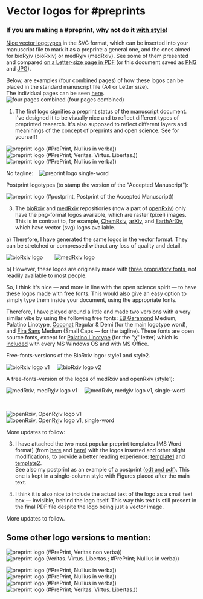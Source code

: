 # Vector logos for #preprints

### If you are making a #preprint, why not do it [with style](https://www.youtube.com/watch?v=tEFlrd4buE4&t=414s)!

[Nice vector logotypes](/preprint_logos/svg_files) in the SVG format, which can be inserted into your manuscript file to mark it as a preprint: a general one, and the ones aimed for bioRχiv (bioRxiv) or medRχiv (medRxiv). See some of them presented and compared [on a Letter-size page in PDF](/preprint_logos/preprint_logos_presented.pdf) (or this document saved as [PNG](/preprint_logos/preprint_logos_presented.png) and [JPG](/preprint_logos/preprint_logos_presented.jpg)).

Below, are examples (four combined pages) of how these logos can be placed in the standard manuscript file (A4 or Letter size).<br> 
The individual pages can be seen [here](/preprint_logos/page_examples/).
![four pages combined (four pages combined)](/preprint_logos/page_examples/pages-4-combined.png)

1) The first logo signifies a preprint status of the manuscript document. I've designed it to be visually nice and to reflect different types of preprinted research. It's also supposed to reflect different layers and meaninings of the concept of preprints and open science.
See for yourself!

![preprint logo (#PrePrint, Nullius in verba))](/preprint_logos/svg_files/preprint_logo_full_v1.svg) &nbsp;&nbsp;&nbsp;&nbsp;&nbsp;&nbsp; 
![preprint logo (#PrePrint; Veritas. Virtus. Libertas.))](/preprint_logos/svg_files/preprint_logo_full_v2.svg) &nbsp;&nbsp;
![preprint logo (#PrePrint, Nullius in verba))](/preprint_logos/svg_files/preprint_logo_full_v4c.svg)

No tagline: &nbsp;&nbsp;
![preprint logo single-word](/preprint_logos/svg_files/preprint_logo_single-word_v1.svg)

Postprint logotypes (to stamp the version of the "Accepted Manuscript"):

![preprint logo (#postprint, Postprint of the Accepted Manuscript))](/preprint_logos/svg_files/postprint_v1b.svg) &nbsp;&nbsp;

3) The [bioRxiv](https://www.biorxiv.org/) and [medRxiv](https://www.medrxiv.org/) repositiories (now a part of [openRxiv](https://www.cshl.edu/the-natural-evolution-of-biorxiv-and-medrxiv/)) only have the png-format logos available, which are raster (pixel) images. This is in contrast to, for example, [ChemRxiv](https://chemrxiv.org/engage/chemrxiv/public-dashboard), [arXiv](https://arxiv.org/), and [EarthArXiv](https://eartharxiv.github.io/resources.html), which have vector (svg) logos available.

a) Therefore, I have generated the same logos in the vector format. They can be stretched or compressed without any loss of quality and detail.

![bioRxiv logo](/preprint_logos/svg_files/bioRxiv_logo_full.svg) &nbsp;&nbsp;&nbsp;&nbsp;&nbsp;&nbsp; ![medRxiv logo](/preprint_logos/svg_files/medRxiv_logo_full.svg)

b) However, these logos are originally made with [three propriatory fonts](http://disq.us/p/32uc0ua), not readily available to most people. 

So, I think it's nice — and more in line with the open science spirit — to have these logos made with free fonts. This would also give an easy option to simply type them inside your document, using the appropriate fonts.

Therefore, I have played around a little and made two versions with a very similar vibe by using the following free fonts: [EB Garamond](http://www.georgduffner.at/ebgaramond/) Medium, Palatino Linotype, [Coconat](https://www.collletttivo.it/typefaces/coconat) Regular & Demi (for the main logotype word), and [Fira Sans](https://fonts.google.com/specimen/Fira+Sans) Medium (Small Caps — for the tagline). These fonts are open source fonts, except for [Palatino Linotype](https://learn.microsoft.com/en-us/typography/font-list/palatino-linotype) (for the "χ" letter) which is [included](https://learn.microsoft.com/en-us/typography/font-list/palatino-linotype) with every MS Windows OS and with MS Office.

Free-fonts-versions of the BioRxiv logo: style1 and style2.

![bioRxiv logo v1](/preprint_logos/svg_files/bioRxiv_logo_full_free-fonts-version_style1.svg) &nbsp;&nbsp;&nbsp; ![bioRxiv logo v2](/preprint_logos/svg_files/bioRxiv_logo_full_free-fonts-version_style2.svg) 

A free-fonts-version of the logos of medRxiv and openRxiv (style1):

![medRxiv, medRχiv logo v1](/preprint_logos/svg_files/medRxiv_logo_full_free-fonts-version_style1.svg) &nbsp;&nbsp;&nbsp; ![medRxiv, medχiv logo v1, single-word](/preprint_logos/svg_files/medRxiv_logo_name-only_free-fonts-version_style1.svg)

<br>

![openRxiv, OpenRχiv logo v1](/preprint_logos/svg_files/openRxiv_logo_full_free-fonts-version_style1.svg) &nbsp;&nbsp;&nbsp; ![openRxiv, OpenRχiv logo v1, single-word](/preprint_logos/svg_files/openRxiv_logo_name-only_free-fonts-version_style1.svg)

More updates to follow:

3) I have attached the two most popular preprint templates [MS Word format] (from [here](https://github.com/finkelsteinlab/BioRxiv-Template) and [here](https://github.com/chrelli/bioRxiv-word-template)) with the logos inserted and other slight modifications, to provide a better reading experience: [template1](/preprint_logos/preprint_BioRxiv_Template_MS-Word_Finkelstein_ver-mv1.docx) and [template2](/preprint_logos/preprint_BioRxiv_Template_MS-Word_Ebbesen_ver-mv1.docx). <br>
See also my postprint as an example of a postprint ([odt and pdf](https://osf.io/8sk5u/files/osfstorage)). This one is kept in a single-column style with Figures placed after the main text.

4) I think it is also nice to include the actual text of the logo as a small text box — invisible, behind the logo itself. This way this text is still present in the final PDF file despite the logo being just a vector image.

More updates to follow.

## Some other logo versions to mention:

![preprint logo (#PrePrint, Veritas non verba))](/preprint_logos/svg_files/preprint_logo_full_v3.svg)  &nbsp;&nbsp;
![preprint logo (Veritas. Virtus. Libertas.; #PrePrint; Nullius in verba))](/preprint_logos/svg_files/preprint_logo_full_v1-2.svg) 

![preprint logo (#PrePrint, Nullius in verba))](/preprint_logos/svg_files/preprint_logo_full_v4a-lora-it.svg) &nbsp;&nbsp;&nbsp; 
![preprint logo (#PrePrint, Nullius in verba))](/preprint_logos/svg_files/preprint_logo_full_v4b-lora-it-col.svg) &nbsp;&nbsp;&nbsp; 
![preprint logo (#PrePrint, Nullius in verba))](/preprint_logos/svg_files/preprint_logo_full_v4c.svg) &nbsp;&nbsp;&nbsp; 
![preprint logo (#PrePrint;  Veritas. Virtus. Libertas.))](/preprint_logos/svg_files/preprint_logo_full_v4d.svg)
